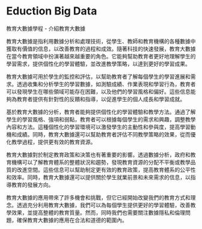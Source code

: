 # Eduction Big Data
   
教育大數據學程 - 介紹教育大數據  

教育大數據是指利用數據分析和處理技術，從學生、教師和教育機構的各種數據中獲取有價值的信息，以改善教育的過程和成效。隨著科技的快速發展，教育大數據在當今教育領域中扮演著越來越重要的角色。它能夠幫助教育者更好地理解學生的學習需求，提供個性化的學習體驗，並改進教學策略，以達到更好的學習成果。  
  
教育大數據可用於學生的監控和評估，以幫助教育者了解每個學生的學習進展和需求。透過收集和分析學生的學習數據，如測驗成績、作業表現和學習行為，教育者可以發現學生在哪些領域可能存在困難，以及他們的學習風格和偏好。這些信息能夠為教育者提供有針對性的反饋和指導，以促進學生的個人成長和學習成就。  
  
基於教育大數據的分析，教育者能夠提供個性化的學習體驗和教學方法。通過了解學生的學習風格、強項和弱點，教育者可以根據每個學生的需求和興趣，調整教學內容和方法。這種個性化的學習環境可以激發學生的主動性和參與度，提高學習動機和成績。同時，教育大數據還可以幫助教育者評估不同教學策略的效果，從而優化教學過程，提供更有效的教育資源。  
  
教育大數據對於制定教育政策和決策也有著重要的影響。透過數據分析，政府和教育機構可以了解教育體系的整體狀況和趨勢，發現教育資源的分配不平衡或教學品質的改進空間。這些信息可以幫助制定更有效的教育政策，提高教育體系的公平性和效率。同時，教育大數據還可以提供關於學生就業前景和未來需求的信息，以指導教育的發展方向。  
  
教育大數據的應用帶來了許多機會和挑戰，但它已經開始改變我們的教育方式和理念。透過充分利用教育大數據，我們可以為每個學生提供更好的學習體驗，改善教學效果，並提高整體的教育質量。然而，同時我們也需要關注數據隱私和倫理問題，確保教育大數據的應用在合法和道德的範圍內。  
  
